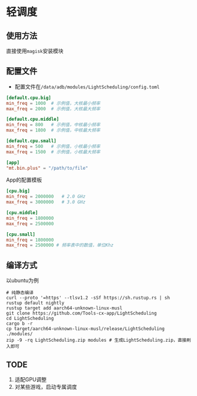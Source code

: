 # 轻调度
## 使用方法
直接使用`magisk`安装模块
## 配置文件
- 配置文件在`/data/adb/modules/LightScheduling/config.toml`
```toml
[default.cpu.big]
min_freq = 1000  # 示例值，大核最小频率
max_freq = 2000  # 示例值，大核最大频率

[default.cpu.middle]
min_freq = 800   # 示例值，中核最小频率
max_freq = 1800  # 示例值，中核最大频率

[default.cpu.small]
min_freq = 500   # 示例值，小核最小频率
max_freq = 1500  # 示例值，小核最大频率

[app]
"mt.bin.plus" = "/path/to/file"
```
App的配置模板
```toml
[cpu.big]
min_freq = 2000000   # 2.0 GHz
max_freq = 3000000   # 3.0 GHz

[cpu.middle]
min_freq = 1800000
max_freq = 2500000

[cpu.small]
min_freq = 1800000
max_freq = 2500000 # 频率表中的数值，单位Khz
```

## 编译方式
以ubuntu为例
```
# 纯静态编译
curl --proto '=https' --tlsv1.2 -sSf https://sh.rustup.rs | sh
rustup default nightly
rustup target add aarch64-unknown-linux-musl
git clone https://github.com/Tools-cx-app/LightScheduling
cd LightScheduling
cargo b -r
cp target/aarch64-unknown-linux-musl/release/LightScheduling ./modules/
zip -9 -rq LightScheduling.zip modules # 生成LightScheduling.zip，直接刷入即可
```
## TODE
1. 适配GPU调整
2. 对某些游戏，启动专属调度
